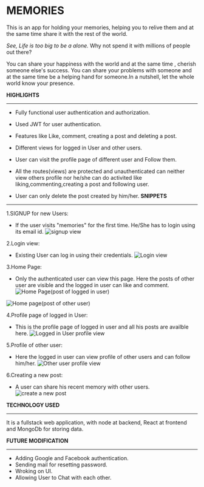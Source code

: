 # MEMORIES
This is an app for holding your memories, helping you to relive them and at the same time share it with the rest of the world. 

_See, Life is too big to be a alone._
 Why not spend it with millions of people out there?

 You can share your happiness with the world and at the same time , cherish someone else's success. You can share your problems with someone and at the same time be a helping hand for someone.In a nutshell, let the whole world know your presence.

 **HIGHLIGHTS**
 ***
 * Fully functional user authentication and authorization.

 * Used JWT for user authentication.
 * Features like Like, comment, creating a post and deleting a post.
 * Different views for logged in User and other users.
 * User can visit the profile page of different user and Follow them.
* All the routes(views) are protected and unauthenticated can neither view others profile nor he/she can do activited like liking,commenting,creating a post and following user.
* User can only delete the post created by him/her.
**SNIPPETS**
***
1.SIGNUP for new Users:
* If the user visits "memories" for the first time. He/She has to login using its email id.
![signup view](https://res.cloudinary.com/test-cloud-by-kaush/image/upload/v1620016794/Screenshot_87_pmiuxs.png)

2.Login view:
* Existing User can log in using their credentials.
![Login view](https://i.ibb.co/TwBQrs0/Screenshot-88.png)


3.Home Page:
* Only the authenticated user can view this page. Here the posts of other user are visible and the logged in user can like and comment.
![Home Page(post of logged in user)](https://i.ibb.co/8r4c7mb/Screenshot-90.png)

![Home page(post of other user)](https://i.ibb.co/dGbYW7w/Screenshot-93.png)

4.Profile page of logged in User:
* This is the profile page of logged in user and all his posts are availble here.
![Logged in User profile view](https://i.ibb.co/s1cmN2L/Screenshot-91.png)

5.Profile of other user:
* Here the logged in user can view profile of other users and can follow him/her.
![Other user profile view](https://i.ibb.co/FBN8Ydk/Screenshot-92.png)

6.Creating a new post:
* A user can share his recent memory with other users.
![create a new post](https://i.ibb.co/znCFGwb/Screenshot-94.png)


 **TECHNOLOGY USED**
 ***
 It is a fullstack web application, with node at backend, React at frontend and MongoDb for storing data.

**FUTURE MODIFICATION**
***
* Adding Google and Facebook authentication.
* Sending mail for resetting password.
* Wroking on UI.
* Allowing User to Chat with each other.
